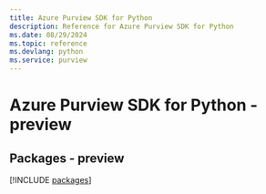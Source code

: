 ```yaml
---
title: Azure Purview SDK for Python
description: Reference for Azure Purview SDK for Python
ms.date: 08/29/2024
ms.topic: reference
ms.devlang: python
ms.service: purview
---
```

# Azure Purview SDK for Python - preview
## Packages - preview
[!INCLUDE [packages](purview-index.md)]
